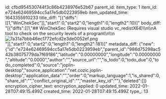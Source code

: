 id: cfbd954530744f3c86b4238976e52b67
parent_id: 
item_type: 1
item_id: e724e62469594cc5a17e5db0223959eb
item_updated_time: 1643355910233
title_diff: "[{\"diffs\":[[1,\"WinChekSec\"]],\"start1\":0,\"start2\":0,\"length1\":0,\"length2\":10}]"
body_diff: "[{\"diffs\":[[1,\"## WinChekSec (Requires visual studio vc_redistX64)\\\n\\\nA tool to check on the security levels of a program\\\n\\\n![7a31a7bbb46ec1772efcd2e3de0052ef.png](:/10f52be61489482d8a086c9c626f6be6)\"]],\"start1\":0,\"start2\":0,\"length1\":0,\"length2\":181}]"
metadata_diff: {"new":{"id":"e724e62469594cc5a17e5db0223959eb","parent_id":"986d75298ac542b38075779da7f69186","latitude":"0.00000000","longitude":"0.00000000","altitude":"0.0000","author":"","source_url":"","is_todo":0,"todo_due":0,"todo_completed":0,"source":"joplin-desktop","source_application":"net.cozic.joplin-desktop","application_data":"","order":0,"markup_language":1,"is_shared":0,"share_id":"","conflict_original_id":"","master_key_id":""},"deleted":[]}
encryption_cipher_text: 
encryption_applied: 0
updated_time: 2022-01-28T07:49:15.499Z
created_time: 2022-01-28T07:49:15.499Z
type_: 13